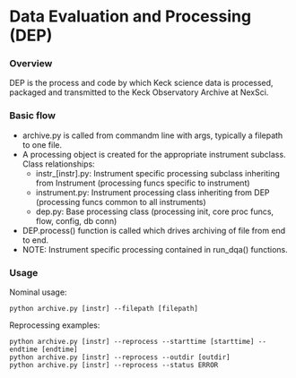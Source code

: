 Data Evaluation and Processing (DEP)
====================================

### Overview ###
DEP is the process and code by which Keck science data is processed, packaged and transmitted to the Keck Observatory Archive at NexSci.

### Basic flow ###
- archive.py is called from commandm line with args, typically a filepath to one file.
- A processing object is created for the appropriate instrument subclass.  Class relationships:
    - instr_[instr].py: Instrument specific processing subclass inheriting from Instrument (processing funcs specific to instrument)
    - instrument.py: Instrument processing class inheriting from DEP (processing funcs common to all instruments)
    - dep.py: Base processing class (processing init, core proc funcs, flow, config, db conn)
- DEP.process() function is called which drives archiving of file from end to end.  
- NOTE: Instrument specific processing contained in run_dqa() functions.


### Usage ###

Nominal usage:
```
python archive.py [instr] --filepath [filepath]
```

Reprocessing examples:
```
python archive.py [instr] --reprocess --starttime [starttime] --endtime [endtime]
python archive.py [instr] --reprocess --outdir [outdir]
python archive.py [instr] --reprocess --status ERROR
```
